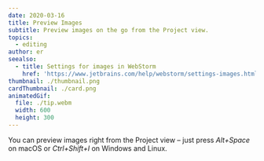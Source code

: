 ```yaml
---
date: 2020-03-16
title: Preview Images
subtitle: Preview images on the go from the Project view.
topics:
  - editing
author: er
seealso:
  - title: Settings for images in WebStorm
    href: 'https://www.jetbrains.com/help/webstorm/settings-images.html'
thumbnail: ./thumbnail.png
cardThumbnail: ./card.png
animatedGif:
  file: ./tip.webm
  width: 600
  height: 300
---
```

You can preview images right from the Project view – just press *Alt+Space* 
on macOS or *Ctrl+Shift+I* on Windows and Linux.
